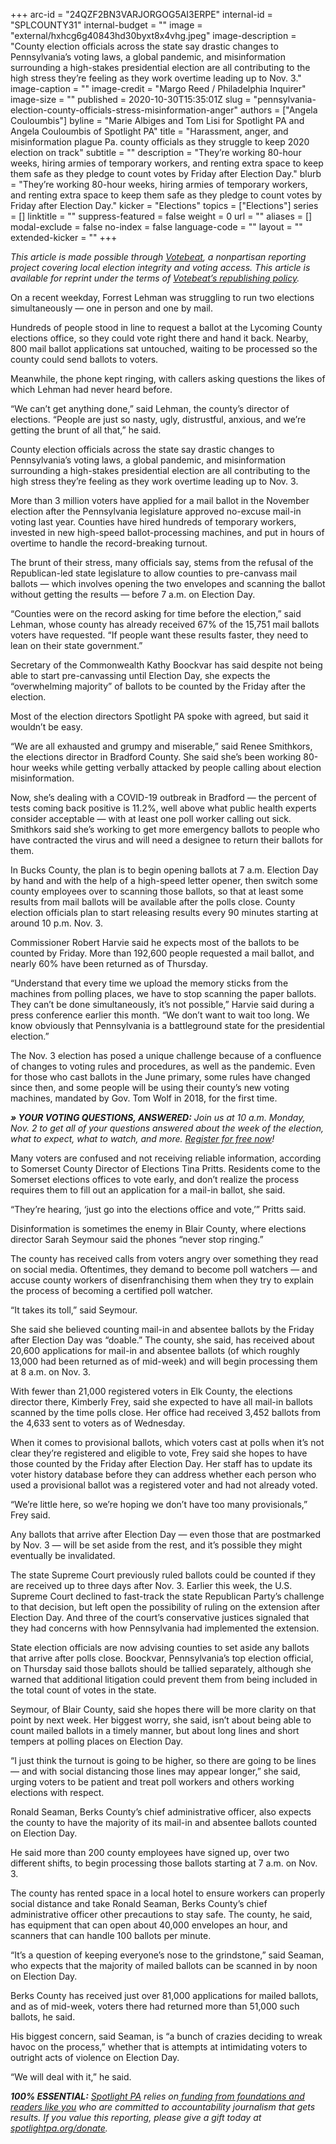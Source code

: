 +++
arc-id = "24QZF2BN3VARJORGOG5AI3ERPE"
internal-id = "SPLCOUNTY31"
internal-budget = ""
image = "external/hxhcg6g40843hd30byxt8x4vhg.jpeg"
image-description = "County election officials across the state say drastic changes to Pennsylvania’s voting laws, a global pandemic, and misinformation surrounding a high-stakes presidential election are all contributing to the high stress they’re feeling as they work overtime leading up to Nov. 3."
image-caption = ""
image-credit = "Margo Reed / Philadelphia Inquirer"
image-size = ""
published = 2020-10-30T15:35:01Z
slug = "pennsylvania-election-county-officials-stress-misinformation-anger"
authors = ["Angela Couloumbis"]
byline = "Marie Albiges and Tom Lisi for Spotlight PA and Angela Couloumbis of Spotlight PA"
title = "Harassment, anger, and misinformation plague Pa. county officials as they struggle to keep 2020 election on track"
subtitle = ""
description = "They’re working 80-hour weeks, hiring armies of temporary workers, and renting extra space to keep them safe as they pledge to count votes by Friday after Election Day."
blurb = "They’re working 80-hour weeks, hiring armies of temporary workers, and renting extra space to keep them safe as they pledge to count votes by Friday after Election Day."
kicker = "Elections"
topics = ["Elections"]
series = []
linktitle = ""
suppress-featured = false
weight = 0
url = ""
aliases = []
modal-exclude = false
no-index = false
language-code = ""
layout = ""
extended-kicker = ""
+++

<i>This article is made possible through </i><a href="http://votebeat.org/"><i>Votebeat</i></a><i>, a nonpartisan reporting project covering local election integrity and voting access. This article is available for reprint under the terms of </i><a href="https://votebeat.org/republishing/"><i>Votebeat’s republishing policy</i></a><i>.</i>

On a recent weekday, Forrest Lehman was struggling to run two elections simultaneously — one in person and one by mail.

Hundreds of people stood in line to request a ballot at the Lycoming County elections office, so they could vote right there and hand it back. Nearby, 800 mail ballot applications sat untouched, waiting to be processed so the county could send ballots to voters.

Meanwhile, the phone kept ringing, with callers asking questions the likes of which Lehman had never heard before.

“We can’t get anything done,” said Lehman, the county’s director of elections. “People are just so nasty, ugly, distrustful, anxious, and we’re getting the brunt of all that,” he said.

County election officials across the state say drastic changes to Pennsylvania’s voting laws, a global pandemic, and misinformation surrounding a high-stakes presidential election are all contributing to the high stress they’re feeling as they work overtime leading up to Nov. 3.

More than 3 million voters have applied for a mail ballot in the November election after the Pennsylvania legislature approved no-excuse mail-in voting last year. Counties have hired hundreds of temporary workers, invested in new high-speed ballot-processing machines, and put in hours of overtime to handle the record-breaking turnout.

<script src="https://www.spotlightpa.org/embed.js" async></script><div data-spl-embed-version="1" data-spl-src="https://www.spotlightpa.org/embeds/newsletter/"></div>

The brunt of their stress, many officials say, stems from the refusal of the Republican-led state legislature to allow counties to pre-canvass mail ballots — which involves opening the two envelopes and scanning the ballot without getting the results — before 7 a.m. on Election Day.

“Counties were on the record asking for time before the election,” said Lehman, whose county has already received 67% of the 15,751 mail ballots voters have requested. “If people want these results faster, they need to lean on their state government.”

Secretary of the Commonwealth Kathy Boockvar has said despite not being able to start pre-canvassing until Election Day, she expects the “overwhelming majority” of ballots to be counted by the Friday after the election.

Most of the election directors Spotlight PA spoke with agreed, but said it wouldn’t be easy.

“We are all exhausted and grumpy and miserable,” said Renee Smithkors, the elections director in Bradford County. She said she’s been working 80-hour weeks while getting verbally attacked by people calling about election misinformation.

Now, she’s dealing with a COVID-19 outbreak in Bradford — the percent of tests coming back positive is 11.2%, well above what public health experts consider acceptable — with at least one poll worker calling out sick. Smithkors said she’s working to get more emergency ballots to people who have contracted the virus and will need a designee to return their ballots for them.

In Bucks County, the plan is to begin opening ballots at 7 a.m. Election Day by hand and with the help of a high-speed letter opener, then switch some county employees over to scanning those ballots, so that at least some results from mail ballots will be available after the polls close. County election officials plan to start releasing results every 90 minutes starting at around 10 p.m. Nov. 3.

Commissioner Robert Harvie said he expects most of the ballots to be counted by Friday. More than 192,600 people requested a mail ballot, and nearly 60% have been returned as of Thursday.

“Understand that every time we upload the memory sticks from the machines from polling places, we have to stop scanning the paper ballots. They can’t be done simultaneously, it’s not possible,” Harvie said during a press conference earlier this month. “We don’t want to wait too long. We know obviously that Pennsylvania is a battleground state for the presidential election.”

The Nov. 3 election has posed a unique challenge because of a confluence of changes to voting rules and procedures, as well as the pandemic. Even for those who cast ballots in the June primary, some rules have changed since then, and some people will be using their county’s new voting machines, mandated by Gov. Tom Wolf in 2018, for the first time.

<i><b>» YOUR VOTING QUESTIONS, ANSWERED:</b></i><i> Join us at 10 a.m. Monday, Nov. 2 to get all of your questions answered about the week of the election, what to expect, what to watch, and more. </i><a href="https://inquirer.zoom.us/webinar/register/5816037238914/WN_zovGJrYlQO2s1h_KThtM1w"><i>Register for free now</i></a><i>!</i>

Many voters are confused and not receiving reliable information, according to Somerset County Director of Elections Tina Pritts. Residents come to the Somerset elections offices to vote early, and don’t realize the process requires them to fill out an application for a mail-in ballot, she said.

“They’re hearing, ‘just go into the elections office and vote,’” Pritts said.

Disinformation is sometimes the enemy in Blair County, where elections director Sarah Seymour said the phones “never stop ringing.”

The county has received calls from voters angry over something they read on social media. Oftentimes, they demand to become poll watchers — and accuse county workers of disenfranchising them when they try to explain the process of becoming a certified poll watcher.

“It takes its toll,” said Seymour.

She said she believed counting mail-in and absentee ballots by the Friday after Election Day was “doable.” The county, she said, has received about 20,600 applications for mail-in and absentee ballots (of which roughly 13,000 had been returned as of mid-week) and will begin processing them at 8 a.m. on Nov. 3.

With fewer than 21,000 registered voters in Elk County, the elections director there, Kimberly Frey, said she expected to have all mail-in ballots scanned by the time polls close. Her office had received 3,452 ballots from the 4,633 sent to voters as of Wednesday.

When it comes to provisional ballots, which voters cast at polls when it’s not clear they’re registered and eligible to vote, Frey said she hopes to have those counted by the Friday after Election Day. Her staff has to update its voter history database before they can address whether each person who used a provisional ballot was a registered voter and had not already voted.

“We’re little here, so we’re hoping we don’t have too many provisionals,” Frey said.

Any ballots that arrive after Election Day — even those that are postmarked by Nov. 3 — will be set aside from the rest, and it’s possible they might eventually be invalidated.

The state Supreme Court previously ruled ballots could be counted if they are received up to three days after Nov. 3. Earlier this week, the U.S. Supreme Court declined to fast-track the state Republican Party’s challenge to that decision, but left open the possibility of ruling on the extension after Election Day. And three of the court’s conservative justices signaled that they had concerns with how Pennsylvania had implemented the extension.

State election officials are now advising counties to set aside any ballots that arrive after polls close. Boockvar, Pennsylvania’s top election official, on Thursday said those ballots should be tallied separately, although she warned that additional litigation could prevent them from being included in the total count of votes in the state.

Seymour, of Blair County, said she hopes there will be more clarity on that point by next week. Her biggest worry, she said, isn’t about being able to count mailed ballots in a timely manner, but about long lines and short tempers at polling places on Election Day.

“I just think the turnout is going to be higher, so there are going to be lines — and with social distancing those lines may appear longer,” she said, urging voters to be patient and treat poll workers and others working elections with respect.

Ronald Seaman, Berks County’s chief administrative officer, also expects the county to have the majority of its mail-in and absentee ballots counted on Election Day.

<script src="https://www.spotlightpa.org/embed.js" async></script><div data-spl-embed-version="1" data-spl-src="https://www.spotlightpa.org/embeds/cta/?url=https%3A%2F%2Fwww.spotlightpa.org%2Fdonate&eyebrow=BECOME%20A%20MEMBER&body=Make%20a%20gift%20today%20and%20help%20Spotlight%20PA%20continue%20to%20provide%20100%25%20essential%20reporting%20on%20the%20upcoming%20election%20in%20Pennsylvania.%20From%20court%20challenges%20to%20voter%20intimidation%2C%20our%20reporters%20are%20keeping%20watch%20for%20you.&cta=JOIN%20US%20NOW"></div>

He said more than 200 county employees have signed up, over two different shifts, to begin processing those ballots starting at 7 a.m. on Nov. 3.

The county has rented space in a local hotel to ensure workers can properly social distance and take Ronald Seaman, Berks County’s chief administrative officer other precautions to stay safe. The county, he said, has equipment that can open about 40,000 envelopes an hour, and scanners that can handle 100 ballots per minute.

“It’s a question of keeping everyone’s nose to the grindstone,” said Seaman, who expects that the majority of mailed ballots can be scanned in by noon on Election Day.

Berks County has received just over 81,000 applications for mailed ballots, and as of mid-week, voters there had returned more than 51,000 such ballots, he said.

His biggest concern, said Seaman, is “a bunch of crazies deciding to wreak havoc on the process,” whether that is attempts at intimidating voters to outright acts of violence on Election Day.

“We will deal with it,” he said.

<i><b>100% ESSENTIAL:</b></i><i> </i><a href="https://www.spotlightpa.org/"><i>Spotlight PA</i></a><i> relies on</i><a href="https://www.spotlightpa.org/support"><i> funding from foundations and readers like you</i></a><i> who are committed to accountability journalism that gets results. If you value this reporting, please give a gift today at </i><a href="http://spotlightpa.org/donate"><i>spotlightpa.org/donate</i></a><i>.</i>

<script src="https://www.spotlightpa.org/embed.js" async></script><div data-spl-embed-version="1" data-spl-src="https://www.spotlightpa.org/embeds/tips/?tip_text=Are%20you%20a%20Pennsylvania%20resident%20with%20a%20voting%20or%20election%20question%3F%20Send%20it%20to%20Spotlight%20PA%20and%20we'll%20do%20our%20best%20to%20answer%20it.&flag_text=election%202020"></div>

